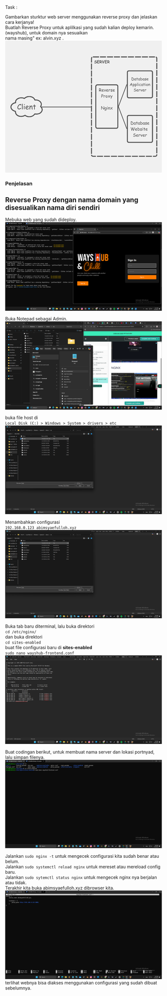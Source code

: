 Task :  

Gambarkan sturktur web server menggunakan reverse proxy dan jelaskan cara kerjanya!  
Buatlah Reverse Proxy untuk aplilkasi yang sudah kalian deploy kemarin. (wayshub), untuk domain nya sesuaikan  
nama masing" ex: alvin.xyz .  
![diagram](scr/ReverseProxy.png)  
### Penjelasan

##  Reverse Proxy dengan nama domain yang disesualikan nama diri sendiri
Mebuka web yang sudah dideploy.  
![diagram](scr/Foto-1-0.png)  

Buka Notepad sebagai Admin.  
![diagram](scr/Foto-1-1.png)  

buka file host di  
`Local Disk (C:) > Windows > System > drivers > etc`  
![diagram](scr/Foto-1-2.png)   

Menambahkan configurasi  
`192.168.0.123 abimsyaefulloh.xyz`  
![diagram](scr/Foto-1-2.png)  

Buka tab baru diterminal, lalu buka direktori  
`cd /etc/nginx/`  
dan buka direktori  
`cd sites-enabled`  
buat file configurasi baru di **sites-enabled**  
`sudo nano wayshub-frontend.conf`  
![diagram](scr/Foto-1-3.png)  

Buat codingan berikut, untuk membuat nama server dan lokasi portnyad, lalu simpan filenya.   
![diagram](scr/Foto-1-4.png)  

Jalankan `sudo nginx -t` untuk mengecek configurasi kita sudah benar atau belum.  
Jalankan `sudo systemctl reload nginx` untuk mereset atau mereload config baru.  
Jalankan `sudo sytemctl status nginx` untuk mengecek nginx nya berjalan atau tidak.  
Terakhir kita buka abimsyaefulloh.xyz dibrowser kita.
![diagram](scr/Foto-1-5.png)  
terlihat webnya bisa diakses menggunakan configurasi yang sudah dibuat sebelumnya.
